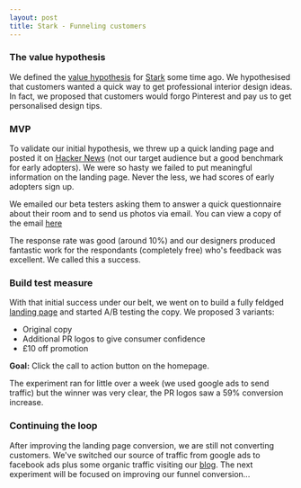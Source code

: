 ```yaml
---
layout: post
title: Stark - Funneling customers
---
```


### The value hypothesis
We defined the [value hypothesis](https://thesquigglyline.com/2012/03/05/creating-and-testing-a-leanstartup-value-hypothesis-creating-and-testing-a-leanstartup-value-hypothesis/) for [Stark](https://www.joinstark.com) some time ago. We hypothesised that customers wanted a quick way to get professional interior design ideas. In fact, we proposed that customers would forgo Pinterest and pay us to get personalised design tips.

### MVP
To validate our initial hypothesis, we threw up a quick landing page and posted it on [Hacker News](https://news.ycombinator.com/item?id=10843961) (not our target audience but a good benchmark for early adopters). We were so hasty we failed to put meaningful information on the landing page. Never the less, we had scores of early adopters sign up.

We emailed our beta testers asking them to answer a quick questionnaire about their room and to send us photos via email. You can view a copy of the email [here](http://eepurl.com/bM9yTj)

<amp-img width="710" height="747" layout="responsive" src="https://s3-eu-west-1.amazonaws.com/matt-reid-images/stark-launch-email.png"></amp-img>

The response rate was good (around 10%) and our designers produced fantastic work for the respondants (completely free) who's feedback was excellent. We called this a success.

### Build test measure
With that initial success under our belt, we went on to build a fully feldged [landing page](https://www.joinstark.com) and started A/B testing the copy. We proposed 3 variants:

- Original copy
- Additional PR logos to give consumer confidence
- £10 off promotion

**Goal:** Click the call to action button on the homepage.

<amp-img width="1432" height="467" layout="responsive" src="https://s3-eu-west-1.amazonaws.com/matt-reid-images/stark-landing-page-experiment-1.png"></amp-img>

The experiment ran for little over a week (we used google ads to send traffic) but the winner was very clear, the PR logos saw a 59% conversion increase.

### Continuing the loop
After improving the landing page conversion, we are still not converting customers. We've switched our source of traffic from google ads to facebook ads plus some organic traffic visiting our [blog](https://inspiration.joinstark.com). The next experiment will be focused on improving our funnel conversion...

<amp-img width="1276" height="764" layout="responsive" src="https://s3-eu-west-1.amazonaws.com/matt-reid-images/stark-funnel-conversion.png"></amp-img>
